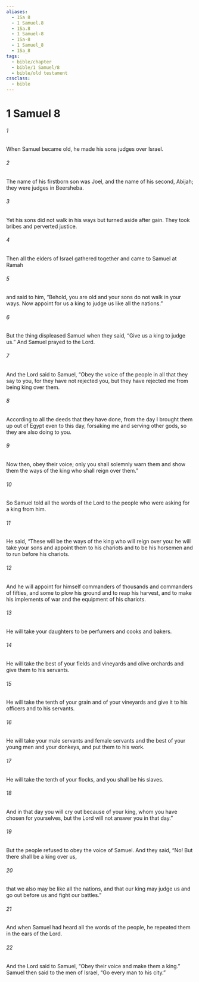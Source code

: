 ```yaml
---
aliases:
  - 1Sa 8
  - 1 Samuel.8
  - 1Sa.8
  - 1 Samuel-8
  - 1Sa-8
  - 1 Samuel_8
  - 1Sa_8
tags:
  - bible/chapter
  - bible/1 Samuel/8
  - bible/old testament
cssclass:
  - bible
---
```


# 1 Samuel 8

###### 1
When Samuel became old, he made his sons judges over Israel.
###### 2
The name of his firstborn son was Joel, and the name of his second, Abijah; they were judges in Beersheba.
###### 3
Yet his sons did not walk in his ways but turned aside after gain. They took bribes and perverted justice.
###### 4
Then all the elders of Israel gathered together and came to Samuel at Ramah
###### 5
and said to him, “Behold, you are old and your sons do not walk in your ways. Now appoint for us a king to judge us like all the nations.”
###### 6
But the thing displeased Samuel when they said, “Give us a king to judge us.” And Samuel prayed to the Lord.
###### 7
And the Lord said to Samuel, “Obey the voice of the people in all that they say to you, for they have not rejected you, but they have rejected me from being king over them.
###### 8
According to all the deeds that they have done, from the day I brought them up out of Egypt even to this day, forsaking me and serving other gods, so they are also doing to you.
###### 9
Now then, obey their voice; only you shall solemnly warn them and show them the ways of the king who shall reign over them.”
###### 10
So Samuel told all the words of the Lord to the people who were asking for a king from him.
###### 11
He said, “These will be the ways of the king who will reign over you: he will take your sons and appoint them to his chariots and to be his horsemen and to run before his chariots.
###### 12
And he will appoint for himself commanders of thousands and commanders of fifties, and some to plow his ground and to reap his harvest, and to make his implements of war and the equipment of his chariots.
###### 13
He will take your daughters to be perfumers and cooks and bakers.
###### 14
He will take the best of your fields and vineyards and olive orchards and give them to his servants.
###### 15
He will take the tenth of your grain and of your vineyards and give it to his officers and to his servants.
###### 16
He will take your male servants and female servants and the best of your young men and your donkeys, and put them to his work.
###### 17
He will take the tenth of your flocks, and you shall be his slaves.
###### 18
And in that day you will cry out because of your king, whom you have chosen for yourselves, but the Lord will not answer you in that day.”
###### 19
But the people refused to obey the voice of Samuel. And they said, “No! But there shall be a king over us,
###### 20
that we also may be like all the nations, and that our king may judge us and go out before us and fight our battles.”
###### 21
And when Samuel had heard all the words of the people, he repeated them in the ears of the Lord.
###### 22
And the Lord said to Samuel, “Obey their voice and make them a king.” Samuel then said to the men of Israel, “Go every man to his city.”


